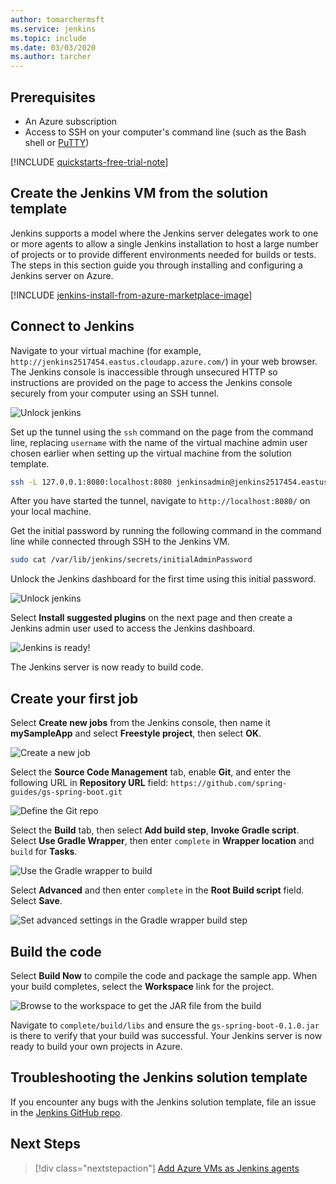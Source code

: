 ```yaml
---
author: tomarchermsft
ms.service: jenkins
ms.topic: include
ms.date: 03/03/2020
ms.author: tarcher
---
```


## Prerequisites

* An Azure subscription
* Access to SSH on your computer's command line (such as the Bash shell or [PuTTY](https://www.putty.org/))

[!INCLUDE [quickstarts-free-trial-note](quickstarts-free-trial-note.md)]

## Create the Jenkins VM from the solution template
Jenkins supports a model where the Jenkins server delegates work to one or more agents to allow a single Jenkins installation to host a large number of projects or to provide different environments needed for builds or tests. The steps in this section guide you through installing and configuring a Jenkins server on Azure.

[!INCLUDE [jenkins-install-from-azure-marketplace-image](jenkins-install-from-azure-marketplace-image.md)]

## Connect to Jenkins

Navigate to your virtual machine (for example, `http://jenkins2517454.eastus.cloudapp.azure.com/`) in  your web browser. The Jenkins console is inaccessible through unsecured HTTP so instructions are provided on the page to access the Jenkins console securely from your computer using an SSH tunnel.

![Unlock jenkins](./media/jenkins-install-solution-template-steps/jenkins-ssh-instructions.png)

Set up the tunnel using the `ssh` command on the page from the command line, replacing `username` with the name of the virtual machine admin user chosen earlier when setting up the virtual machine from the solution template.

```bash
ssh -L 127.0.0.1:8080:localhost:8080 jenkinsadmin@jenkins2517454.eastus.cloudapp.azure.com
```

After you have started the tunnel, navigate to `http://localhost:8080/` on your local machine. 

Get the initial password by running the following command in the command line while connected through SSH to the Jenkins VM.

```bash
sudo cat /var/lib/jenkins/secrets/initialAdminPassword
```

Unlock the Jenkins dashboard for the first time using this initial password.

![Unlock jenkins](./media/jenkins-install-solution-template-steps/jenkins-unlock.png)

Select **Install suggested plugins** on the next page and then create a Jenkins admin user used to access the Jenkins dashboard.

![Jenkins is ready!](./media/jenkins-install-solution-template-steps/jenkins-welcome.png)

The Jenkins server is now ready to build code.

## Create your first job

Select **Create new jobs** from the Jenkins console, then name it **mySampleApp** and select **Freestyle project**, then select **OK**.

![Create a new job](./media/jenkins-install-solution-template-steps/jenkins-new-job.png) 

Select the **Source Code Management** tab, enable **Git**, and enter the following URL in **Repository URL**  field: `https://github.com/spring-guides/gs-spring-boot.git`

![Define the Git repo](./media/jenkins-install-solution-template-steps/jenkins-job-git-configuration.png) 

Select the **Build** tab, then select **Add build step**, **Invoke Gradle script**. Select **Use Gradle Wrapper**, then enter `complete` in **Wrapper location** and `build` for **Tasks**.

![Use the Gradle wrapper to build](./media/jenkins-install-solution-template-steps/jenkins-job-gradle-config.png) 

Select **Advanced** and then enter `complete` in the **Root Build script** field. Select **Save**.

![Set advanced settings in the Gradle wrapper build step](./media/jenkins-install-solution-template-steps/jenkins-job-gradle-advances.png) 

## Build the code

Select **Build Now** to compile the code and package the sample app. When your build completes, select the **Workspace** link for the project.

![Browse to the workspace to get the JAR file from the build](./media/jenkins-install-solution-template-steps/jenkins-access-workspace.png) 

Navigate to `complete/build/libs` and ensure the `gs-spring-boot-0.1.0.jar` is there to verify that your build was successful. Your Jenkins server is now ready to build your own projects in Azure.

## Troubleshooting the Jenkins solution template

If you encounter any bugs with the Jenkins solution template, file an issue in the [Jenkins GitHub repo](https://github.com/azure/jenkins/issues).

## Next Steps

> [!div class="nextstepaction"]
> [Add Azure VMs as Jenkins agents](/azure/jenkins/jenkins-azure-vm-agents)